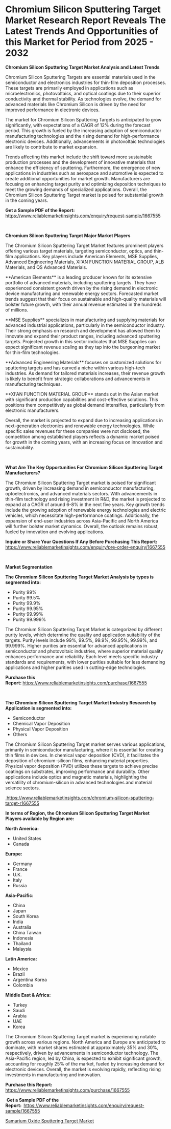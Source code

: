 <p><h1>Chromium Silicon Sputtering Target Market Research Report Reveals The Latest Trends And Opportunities of this Market for Period from 2025 - 2032</h1></p><p><strong>Chromium Silicon Sputtering Target Market Analysis and Latest Trends</strong></p>
<p><p>Chromium Silicon Sputtering Targets are essential materials used in the semiconductor and electronics industries for thin-film deposition processes. These targets are primarily employed in applications such as microelectronics, photovoltaics, and optical coatings due to their superior conductivity and thermal stability. As technologies evolve, the demand for advanced materials like Chromium Silicon is driven by the need for improved performance in electronic devices.</p><p>The market for Chromium Silicon Sputtering Targets is anticipated to grow significantly, with expectations of a CAGR of 12% during the forecast period. This growth is fueled by the increasing adoption of semiconductor manufacturing technologies and the rising demand for high-performance electronic devices. Additionally, advancements in photovoltaic technologies are likely to contribute to market expansion.</p><p>Trends affecting this market include the shift toward more sustainable production processes and the development of innovative materials that enhance the efficiency of sputtering. Furthermore, the emergence of new applications in industries such as aerospace and automotive is expected to create additional opportunities for market growth. Manufacturers are focusing on enhancing target purity and optimizing deposition techniques to meet the growing demands of specialized applications. Overall, the Chromium Silicon Sputtering Target market is poised for substantial growth in the coming years.</p></p>
<p><strong>Get a Sample PDF of the Report:&nbsp;</strong> <a href="https://www.reliablemarketinsights.com/enquiry/request-sample/1667555?utm_campaign=3312&utm_medium=2&utm_source=Github&utm_content=ia&utm_term=08032025&utm_id=chromium-silicon-sputtering-target">https://www.reliablemarketinsights.com/enquiry/request-sample/1667555</a></p>
<p>&nbsp;</p>
<p><strong>Chromium Silicon Sputtering Target Major Market Players</strong></p>
<p><p>The Chromium Silicon Sputtering Target Market features prominent players offering various target materials, targeting semiconductor, optics, and thin-film applications. Key players include American Elements, MSE Supplies, Advanced Engineering Materials, XI'AN FUNCTION MATERIAL GROUP, ALB Materials, and QS Advanced Materials.</p><p>**American Elements** is a leading producer known for its extensive portfolio of advanced materials, including sputtering targets. They have experienced consistent growth driven by the rising demand in electronic device manufacturing and renewable energy sectors. Forecasted market trends suggest that their focus on sustainable and high-quality materials will bolster future growth, with their annual revenue estimated in the hundreds of millions.</p><p>**MSE Supplies** specializes in manufacturing and supplying materials for advanced industrial applications, particularly in the semiconductor industry. Their strong emphasis on research and development has allowed them to innovate and expand their product ranges, including advanced sputtering targets. Projected growth in this sector indicates that MSE Supplies can expect significant revenue scaling as they tap into the burgeoning market for thin-film technologies.</p><p>**Advanced Engineering Materials** focuses on customized solutions for sputtering targets and has carved a niche within various high-tech industries. As demand for tailored materials increases, their revenue growth is likely to benefit from strategic collaborations and advancements in manufacturing techniques.</p><p>**XI'AN FUNCTION MATERIAL GROUP** stands out in the Asian market with significant production capabilities and cost-effective solutions. This positions them competitively as global demand intensifies, particularly from electronic manufacturers.</p><p>Overall, the market is projected to expand due to increasing applications in next-generation electronics and renewable energy technologies. While specific sales revenues for these companies were not disclosed, the competition among established players reflects a dynamic market poised for growth in the coming years, with an increasing focus on innovation and sustainability.</p></p>
<p>&nbsp;</p>
<p><strong>What Are The Key Opportunities For Chromium Silicon Sputtering Target Manufacturers?</strong></p>
<p><p>The Chromium Silicon Sputtering Target market is poised for significant growth, driven by increasing demand in semiconductor manufacturing, optoelectronics, and advanced materials sectors. With advancements in thin-film technology and rising investment in R&D, the market is projected to expand at a CAGR of around 6-8% in the next five years. Key growth trends include the growing adoption of renewable energy technologies and electric vehicles, which necessitate high-performance coatings. Additionally, the expansion of end-user industries across Asia-Pacific and North America will further bolster market dynamics. Overall, the outlook remains robust, fueled by innovation and evolving applications.</p></p>
<p><strong>Inquire or Share Your Questions If Any Before Purchasing This Report:</strong> <a href="https://www.reliablemarketinsights.com/enquiry/pre-order-enquiry/1667555?utm_campaign=3312&utm_medium=2&utm_source=Github&utm_content=ia&utm_term=08032025&utm_id=chromium-silicon-sputtering-target">https://www.reliablemarketinsights.com/enquiry/pre-order-enquiry/1667555</a></p>
<p>&nbsp;</p>
<p><strong>Market Segmentation</strong></p>
<p><strong>The Chromium Silicon Sputtering Target Market Analysis by types is segmented into:</strong></p>
<p><ul><li>Purity 99%</li><li>Purity 99.5%</li><li>Purity 99.9%</li><li>Purity 99.95%</li><li>Purity 99.99%</li><li>Purity 99.999%</li></ul></p>
<p><p>The Chromium Silicon Sputtering Target Market is categorized by different purity levels, which determine the quality and application suitability of the targets. Purity levels include 99%, 99.5%, 99.9%, 99.95%, 99.99%, and 99.999%. Higher purities are essential for advanced applications in semiconductor and photovoltaic industries, where superior material quality enhances performance and reliability. Each level meets specific industry standards and requirements, with lower purities suitable for less demanding applications and higher purities used in cutting-edge technologies.</p></p>
<p><strong>Purchase this Report:&nbsp;</strong><a href="https://www.reliablemarketinsights.com/purchase/1667555?utm_campaign=3312&utm_medium=2&utm_source=Github&utm_content=ia&utm_term=08032025&utm_id=chromium-silicon-sputtering-target">https://www.reliablemarketinsights.com/purchase/1667555</a></p>
<p>&nbsp;</p>
<p><strong>The Chromium Silicon Sputtering Target Market Industry Research by Application is segmented into:</strong></p>
<p><ul><li>Semiconductor</li><li>Chemical Vapor Deposition</li><li>Physical Vapor Deposition</li><li>Others</li></ul></p>
<p><p>The Chromium Silicon Sputtering Target market serves various applications, primarily in semiconductor manufacturing, where it is essential for creating thin films in devices. In chemical vapor deposition (CVD), it facilitates the deposition of chromium-silicon films, enhancing material properties. Physical vapor deposition (PVD) utilizes these targets to achieve precise coatings on substrates, improving performance and durability. Other applications include optics and magnetic materials, highlighting the versatility of chromium-silicon in advanced technologies and material science sectors.</p></p>
<p><a href="https://www.reliablemarketinsights.com/chromium-silicon-sputtering-target-r1667555?utm_campaign=3312&utm_medium=2&utm_source=Github&utm_content=ia&utm_term=08032025&utm_id=chromium-silicon-sputtering-target">&nbsp;https://www.reliablemarketinsights.com/chromium-silicon-sputtering-target-r1667555</a></p>
<p><strong>In terms of Region, the Chromium Silicon Sputtering Target Market Players available by Region are:</strong></p>
<p>
    <p> <strong> North America: </strong>
        <ul>
            <li>United States</li>
            <li>Canada</li>
        </ul>
        </p> 
    <p> <strong> Europe: </strong>
        <ul>
            <li>Germany</li>
            <li>France</li>
            <li>U.K.</li>
            <li>Italy</li>
            <li>Russia</li>
        </ul>
        </p> 
    <p> <strong> Asia-Pacific: </strong>
        <ul>
            <li>China</li>
            <li>Japan</li>
            <li>South Korea</li>
            <li>India</li>
            <li>Australia</li>
            <li>China Taiwan</li>
            <li>Indonesia</li>
            <li>Thailand</li>
            <li>Malaysia</li>
        </ul>
        </p> 
    <p> <strong> Latin America: </strong>
        <ul>
            <li>Mexico</li>
            <li>Brazil</li>
            <li>Argentina Korea</li>
            <li>Colombia</li>
        </ul>
        </p> 
    <p> <strong> Middle East & Africa: </strong>
        <ul>
            <li>Turkey</li>
            <li>Saudi</li>
            <li>Arabia</li>
            <li>UAE</li>
            <li>Korea</li>
        </ul>
    </p>
    </p>
<p><p>The Chromium Silicon Sputtering Target market is experiencing notable growth across various regions. North America and Europe are anticipated to dominate, with market shares estimated at approximately 35% and 30%, respectively, driven by advancements in semiconductor technology. The Asia-Pacific region, led by China, is expected to exhibit significant growth, accounting for roughly 25% of the market, fueled by increasing demand for electronic devices. Overall, the market is evolving rapidly, reflecting rising investments in manufacturing and innovation.</p></p>
<p><strong>Purchase this Report: </strong><a href="https://www.reliablemarketinsights.com/purchase/1667555?utm_campaign=3312&utm_medium=2&utm_source=Github&utm_content=ia&utm_term=08032025&utm_id=chromium-silicon-sputtering-target">https://www.reliablemarketinsights.com/purchase/1667555</a></p>
<p>&nbsp;<strong>Get a Sample PDF of the Report:&nbsp;&nbsp;</strong><a href="https://www.reliablemarketinsights.com/enquiry/request-sample/1667555?utm_campaign=3312&utm_medium=2&utm_source=Github&utm_content=ia&utm_term=08032025&utm_id=chromium-silicon-sputtering-target">https://www.reliablemarketinsights.com/enquiry/request-sample/1667555</a></p>
<p><strong></strong></p>
<p><p><a href="https://github.com/casimbrhelck/Market-Research-Report-List-1/blob/main/samarium-oxide-sputtering-target-market.md?utm_campaign=3312&utm_medium=2&utm_source=Github&utm_content=ia&utm_term=08032025&utm_id=chromium-silicon-sputtering-target">Samarium Oxide Sputtering Target Market</a></p></p>
